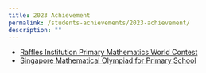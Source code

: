 ```yaml
---
title: 2023 Achievement
permalink: /students-achievements/2023-achievement/
description: ""
---
```

* [Raffles Institution  Primary Mathematics World Contest](https://qifapri.moe.edu.sg/ripmwc/)
* [Singapore Mathematical Olympiad for Primary School](https://qifapri.moe.edu.sg/smops/)
[](https://qifapri.moe.edu.sg/sasmo/)
